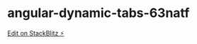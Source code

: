 # angular-dynamic-tabs-63natf

[Edit on StackBlitz ⚡️](https://stackblitz.com/edit/angular-dynamic-tabs-63natf)